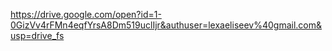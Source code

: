 https://drive.google.com/open?id=1-0GizVv4rFMn4eqfYrsA8Dm519uclIjr&authuser=lexaeliseev%40gmail.com&usp=drive_fs

